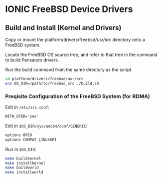 # IONIC FreeBSD Device Drivers

## Build and Install (Kernel and Drivers)

Copy or mount the platform/drivers/freebsd/usr/src directory onto a FreeBSD system.

Locate the FreeBSD OS source tree, and refer to that tree in the command to
build Pensando drivers.

Run the build command from the same directory as the script.

```sh
cd platform/drivers/freebsd/usr/src
env OS_DIR=/path/to/freebsd_src ./build.sh
```

### Preqisite Configuration of the FreeBSD System (for RDMA)

Edit in `/etc/src.conf`:

```txt
WITH_OFED='yes'
```

Edit in `$OS_DIR/sys/amd64/conf/GENERIC`:

```txt
options OFED
options COMPAT_LINUXKPI
```

Run in `$OS_DIR`:

```sh
make buildkernel
make installkernel
make buildworld
make installworld
```
